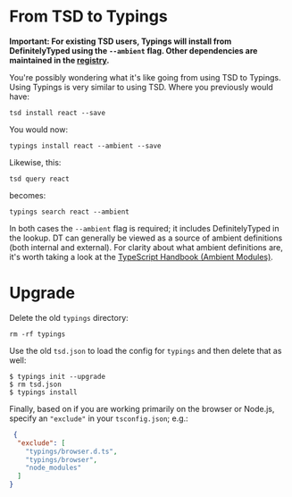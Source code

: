# From TSD to Typings

**Important: For existing TSD users, Typings will install from DefinitelyTyped using the `--ambient` flag. Other dependencies are maintained in the [registry](https://github.com/typings/registry).**

You're possibly wondering what it's like going from using TSD to Typings. Using Typings is very similar to using TSD. Where you previously would have:

```
tsd install react --save
```

You would now:

```
typings install react --ambient --save
```

Likewise, this:

```
tsd query react
```

becomes:

```
typings search react --ambient
```

In both cases the `--ambient` flag is required; it includes DefinitelyTyped in the lookup. DT can generally be viewed as a source of ambient definitions (both internal and external). For clarity about what ambient definitions are, it's worth taking a look at the [TypeScript Handbook (Ambient Modules)](http://www.typescriptlang.org/docs/handbook/modules.html).

# Upgrade

Delete the old `typings` directory: 

```
rm -rf typings
```

Use the old `tsd.json` to load the config for `typings` and then delete that as well: 

```
$ typings init --upgrade
$ rm tsd.json
$ typings install
```

Finally, based on if you are working primarily on the browser or Node.js, specify an `"exclude"` in your `tsconfig.json`; e.g.: 

```json
 {
  "exclude": [
    "typings/browser.d.ts",
    "typings/browser",
    "node_modules"
  ]
}
 ```
